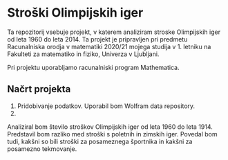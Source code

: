 # Stroški Olimpijskih iger
Ta repozitorij vsebuje projekt, v katerem analiziram stroske Olimpijskih iger od leta 1960 do leta 2014. Ta projekt je pripravljen pri predmetu Racunalniska orodja v matematiki 2020/21 mojega studija v 1. letniku na Fakulteti za matematiko in fiziko, Univerza v Ljubljani.

Pri projektu uporabljamo racunalniski program Mathematica.

## Načrt projekta
1. Pridobivanje podatkov. Uporabil bom Wolfram data repository.
2. 

Analiziral bom število stroškov Olimpijskih iger od leta 1960 do leta 1914. Predstavil bom razliko med stroški s poletnih in zimskih iger. Povedal bom tudi, kakšni so bili stroški za posameznega športnika in kakšni za posamezno tekmovanje.
